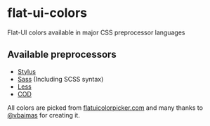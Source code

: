 # flat-ui-colors
Flat-UI colors available in major CSS preprocessor languages

## Available preprocessors
 - [Stylus](http://learnboost.github.io/stylus/)
 - [Sass](http://sass-lang.com) (Including SCSS syntax)
 - [Less](http://lesscss.org)
 - [COD](http://cssondiet.com)


All colors are picked from [flatuicolorpicker.com](http://www.flatuicolorpicker.com) and many thanks to [@vbaimas](https://twitter.com/vbaimas) for creating it.
